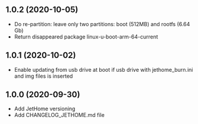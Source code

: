 ## 1.0.2 (2020-10-05)
* Do re-partition: leave only two partitions: boot (512MB) and rootfs (6.64 Gb)
* Return disappeared package linux-u-boot-arm-64-current

## 1.0.1 (2020-10-02)
* Enable updating from usb drive at boot if usb drive with jethome_burn.ini and img files is inserted

## 1.0.0 (2020-09-30)
* Add JetHome versioning
* Add CHANGELOG_JETHOME.md file
